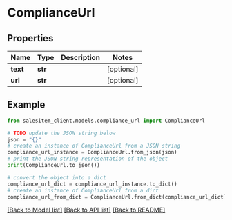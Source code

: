 # ComplianceUrl


## Properties

Name | Type | Description | Notes
------------ | ------------- | ------------- | -------------
**text** | **str** |  | [optional] 
**url** | **str** |  | [optional] 

## Example

```python
from salesitem_client.models.compliance_url import ComplianceUrl

# TODO update the JSON string below
json = "{}"
# create an instance of ComplianceUrl from a JSON string
compliance_url_instance = ComplianceUrl.from_json(json)
# print the JSON string representation of the object
print(ComplianceUrl.to_json())

# convert the object into a dict
compliance_url_dict = compliance_url_instance.to_dict()
# create an instance of ComplianceUrl from a dict
compliance_url_from_dict = ComplianceUrl.from_dict(compliance_url_dict)
```
[[Back to Model list]](../README.md#documentation-for-models) [[Back to API list]](../README.md#documentation-for-api-endpoints) [[Back to README]](../README.md)


